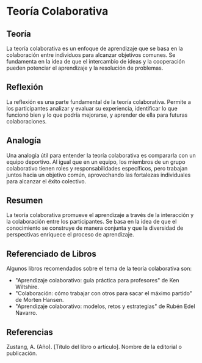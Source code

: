 # Teoría Colaborativa

## Teoría

La teoría colaborativa es un enfoque de aprendizaje que se basa en la colaboración entre individuos para alcanzar objetivos comunes. Se fundamenta en la idea de que el intercambio de ideas y la cooperación pueden potenciar el aprendizaje y la resolución de problemas.

## Reflexión

La reflexión es una parte fundamental de la teoría colaborativa. Permite a los participantes analizar y evaluar su experiencia, identificar lo que funcionó bien y lo que podría mejorarse, y aprender de ella para futuras colaboraciones.

## Analogía

Una analogía útil para entender la teoría colaborativa es compararla con un equipo deportivo. Al igual que en un equipo, los miembros de un grupo colaborativo tienen roles y responsabilidades específicos, pero trabajan juntos hacia un objetivo común, aprovechando las fortalezas individuales para alcanzar el éxito colectivo.

## Resumen

La teoría colaborativa promueve el aprendizaje a través de la interacción y la colaboración entre los participantes. Se basa en la idea de que el conocimiento se construye de manera conjunta y que la diversidad de perspectivas enriquece el proceso de aprendizaje.

## Referenciado de Libros

Algunos libros recomendados sobre el tema de la teoría colaborativa son:

- "Aprendizaje colaborativo: guía práctica para profesores" de Ken Wiltshire.
- "Colaboración: cómo trabajar con otros para sacar el máximo partido" de Morten Hansen.
- "Aprendizaje colaborativo: modelos, retos y estrategias" de Rubén Edel Navarro.

## Referencias

Zustang, A. (Año). [Título del libro o artículo]. Nombre de la editorial o publicación.
